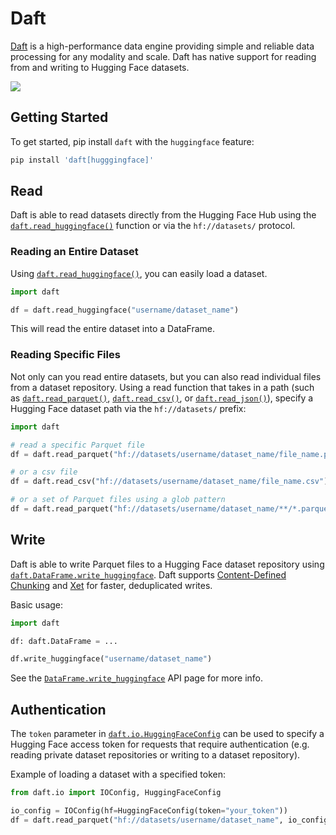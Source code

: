 # Daft

[Daft](https://daft.ai/) is a high-performance data engine providing simple and reliable data processing for any modality and scale. Daft has native support for reading from and writing to Hugging Face datasets.

<div class="flex justify-center">
<img src="https://huggingface.co/datasets/huggingface/documentation-images/resolve/main/hub/daft_hf.png"/>
</div>


## Getting Started

To get started, pip install `daft` with the `huggingface` feature:

```bash
pip install 'daft[hugggingface]'
```

## Read

Daft is able to read datasets directly from the Hugging Face Hub using the [`daft.read_huggingface()`](https://docs.daft.ai/en/stable/api/io/#daft.read_huggingface) function or via the `hf://datasets/` protocol.

### Reading an Entire Dataset

Using [`daft.read_huggingface()`](https://docs.daft.ai/en/stable/api/io/#daft.read_huggingface), you can easily load a dataset.


```python
import daft

df = daft.read_huggingface("username/dataset_name")
```

This will read the entire dataset into a DataFrame.

### Reading Specific Files

Not only can you read entire datasets, but you can also read individual files from a dataset repository. Using a read function that takes in a path (such as [`daft.read_parquet()`](https://docs.daft.ai/en/stable/api/io/#daft.read_parquet), [`daft.read_csv()`](https://docs.daft.ai/en/stable/api/io/#daft.read_csv), or [`daft.read_json()`](https://docs.daft.ai/en/stable/api/io/#daft.read_json)), specify a Hugging Face dataset path via the `hf://datasets/` prefix:

```python
import daft

# read a specific Parquet file
df = daft.read_parquet("hf://datasets/username/dataset_name/file_name.parquet")

# or a csv file
df = daft.read_csv("hf://datasets/username/dataset_name/file_name.csv")

# or a set of Parquet files using a glob pattern
df = daft.read_parquet("hf://datasets/username/dataset_name/**/*.parquet")
```

## Write

Daft is able to write Parquet files to a Hugging Face dataset repository using [`daft.DataFrame.write_huggingface`](https://docs.daft.ai/en/stable/api/dataframe/#daft.DataFrame.write_deltalake). Daft supports [Content-Defined Chunking](https://huggingface.co/blog/parquet-cdc) and [Xet](https://huggingface.co/blog/xet-on-the-hub) for faster, deduplicated writes.

Basic usage:

```python
import daft

df: daft.DataFrame = ...

df.write_huggingface("username/dataset_name")
```

See the [`DataFrame.write_huggingface`](https://docs.daft.ai/en/stable/api/dataframe/#daft.DataFrame.write_deltalake) API page for more info.

## Authentication

The `token` parameter in [`daft.io.HuggingFaceConfig`](https://docs.daft.ai/en/stable/api/config/#daft.io.HuggingFaceConfig) can be used to specify a Hugging Face access token for requests that require authentication (e.g. reading private dataset repositories or writing to a dataset repository).

Example of loading a dataset with a specified token:

```python
from daft.io import IOConfig, HuggingFaceConfig

io_config = IOConfig(hf=HuggingFaceConfig(token="your_token"))
df = daft.read_parquet("hf://datasets/username/dataset_name", io_config=io_config)
```
